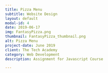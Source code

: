 ```yaml
---
title: Pizza Menu
subtitle: Website Design
layout: default
modal-id: 4
date: 2019-06-17
img: FantasyPizza.png
thumbnail: FantasyPizza_thumbnail.png
alt: Pizza Menu
project-date: June 2019
client: The Tech Academy
category: Web Development
description: Assignment for Javascript Course

---
```

